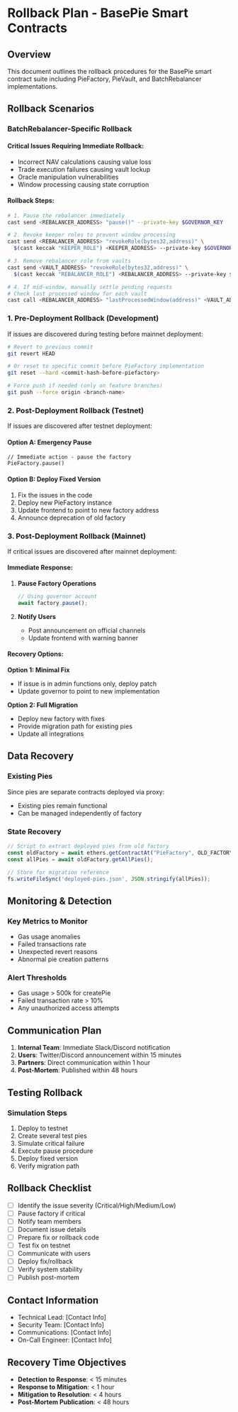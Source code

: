 # Rollback Plan - BasePie Smart Contracts

## Overview
This document outlines the rollback procedures for the BasePie smart contract suite including PieFactory, PieVault, and BatchRebalancer implementations.

## Rollback Scenarios

### BatchRebalancer-Specific Rollback

#### Critical Issues Requiring Immediate Rollback:
- Incorrect NAV calculations causing value loss
- Trade execution failures causing vault lockup  
- Oracle manipulation vulnerabilities
- Window processing causing state corruption

#### Rollback Steps:
```bash
# 1. Pause the rebalancer immediately
cast send <REBALANCER_ADDRESS> "pause()" --private-key $GOVERNOR_KEY

# 2. Revoke keeper roles to prevent window processing
cast send <REBALANCER_ADDRESS> "revokeRole(bytes32,address)" \
  $(cast keccak "KEEPER_ROLE") <KEEPER_ADDRESS> --private-key $GOVERNOR_KEY

# 3. Remove rebalancer role from vaults
cast send <VAULT_ADDRESS> "revokeRole(bytes32,address)" \
  $(cast keccak "REBALANCER_ROLE") <REBALANCER_ADDRESS> --private-key $GOVERNOR_KEY

# 4. If mid-window, manually settle pending requests
# Check last processed window for each vault
cast call <REBALANCER_ADDRESS> "lastProcessedWindow(address)" <VAULT_ADDRESS>
```

### 1. Pre-Deployment Rollback (Development)
If issues are discovered during testing before mainnet deployment:

```bash
# Revert to previous commit
git revert HEAD

# Or reset to specific commit before PieFactory implementation
git reset --hard <commit-hash-before-piefactory>

# Force push if needed (only on feature branches)
git push --force origin <branch-name>
```

### 2. Post-Deployment Rollback (Testnet)
If issues are discovered after testnet deployment:

#### Option A: Emergency Pause
```solidity
// Immediate action - pause the factory
PieFactory.pause()
```

#### Option B: Deploy Fixed Version
1. Fix the issues in the code
2. Deploy new PieFactory instance
3. Update frontend to point to new factory address
4. Announce deprecation of old factory

### 3. Post-Deployment Rollback (Mainnet)
If critical issues are discovered after mainnet deployment:

#### Immediate Response:
1. **Pause Factory Operations**
   ```javascript
   // Using governor account
   await factory.pause();
   ```

2. **Notify Users**
   - Post announcement on official channels
   - Update frontend with warning banner

#### Recovery Options:

**Option 1: Minimal Fix**
- If issue is in admin functions only, deploy patch
- Update governor to point to new implementation

**Option 2: Full Migration**
- Deploy new factory with fixes
- Provide migration path for existing pies
- Update all integrations

## Data Recovery

### Existing Pies
Since pies are separate contracts deployed via proxy:
- Existing pies remain functional
- Can be managed independently of factory

### State Recovery
```javascript
// Script to extract deployed pies from old factory
const oldFactory = await ethers.getContractAt("PieFactory", OLD_FACTORY_ADDRESS);
const allPies = await oldFactory.getAllPies();

// Store for migration reference
fs.writeFileSync('deployed-pies.json', JSON.stringify(allPies));
```

## Monitoring & Detection

### Key Metrics to Monitor
- Gas usage anomalies
- Failed transactions rate
- Unexpected revert reasons
- Abnormal pie creation patterns

### Alert Thresholds
- Gas usage > 500k for createPie
- Failed transaction rate > 10%
- Any unauthorized access attempts

## Communication Plan

1. **Internal Team**: Immediate Slack/Discord notification
2. **Users**: Twitter/Discord announcement within 15 minutes
3. **Partners**: Direct communication within 1 hour
4. **Post-Mortem**: Published within 48 hours

## Testing Rollback

### Simulation Steps
1. Deploy to testnet
2. Create several test pies
3. Simulate critical failure
4. Execute pause procedure
5. Deploy fixed version
6. Verify migration path

## Rollback Checklist

- [ ] Identify the issue severity (Critical/High/Medium/Low)
- [ ] Pause factory if critical
- [ ] Notify team members
- [ ] Document issue details
- [ ] Prepare fix or rollback code
- [ ] Test fix on testnet
- [ ] Communicate with users
- [ ] Deploy fix/rollback
- [ ] Verify system stability
- [ ] Publish post-mortem

## Contact Information

- Technical Lead: [Contact Info]
- Security Team: [Contact Info]
- Communications: [Contact Info]
- On-Call Engineer: [Contact Info]

## Recovery Time Objectives

- **Detection to Response**: < 15 minutes
- **Response to Mitigation**: < 1 hour
- **Mitigation to Resolution**: < 4 hours
- **Post-Mortem Publication**: < 48 hours